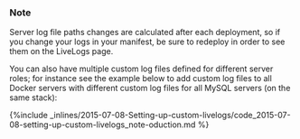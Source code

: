 <!-- post: -->


### Note

Server log file paths changes are calculated after each deployment, so if you change your logs in your manifest, be sure to redeploy in order to see them on the LiveLogs page.




You can also have multiple custom log files defined for different server roles; for instance see the example below to add custom log files to all Docker servers with different custom log files for all MySQL servers (on the same stack):



{%include _inlines/2015-07-08-Setting-up-custom-livelogs/code_2015-07-08-setting-up-custom-livelogs_note-oduction.md %}


